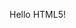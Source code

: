 <!DOCTYPE html>
<html>
<head>
<title>Meta Tags Example</title>
<meta name="keywords" content="HTML, Meta Tags, Metadata" />
<meta name="description" content="Learning about Meta Tags." />
<meta ame="author" content="Carl Newport" />
<meta http-equiv="Content-Type" content="text/html; charset=UTF-8" />
</head>
<body>
<p>Hello HTML5!</p>
</body>
</html>
